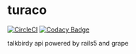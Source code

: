 # turaco
[![CircleCI](https://circleci.com/gh/birdfeed/turaco.svg?style=shield)](https://circleci.com/gh/birdfeed/turaco)
[![Codacy Badge](https://api.codacy.com/project/badge/Grade/0fb19780428745c989a4cb9a3c2535e4)](https://www.codacy.com/app/birdfeed/turaco?utm_source=github.com&amp;utm_medium=referral&amp;utm_content=birdfeed/turaco&amp;utm_campaign=Badge_Grade)

talkbirdy api powered by rails5 and grape
